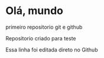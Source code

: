# Olá, mundo
 primeiro repositorio git e github

Repositorio criado para teste 

Essa linha foi editada direto no Github
